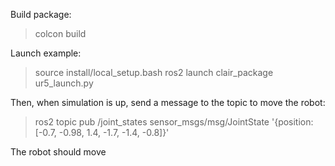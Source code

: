 Build package:
> colcon build

Launch example:
> source install/local_setup.bash
> ros2 launch clair_package ur5_launch.py

Then, when simulation is up, send a message to the topic to move the robot:
> ros2 topic pub /joint_states sensor_msgs/msg/JointState '{position: [-0.7, -0.98, 1.4, -1.7, -1.4, -0.8]}'

The robot should move
